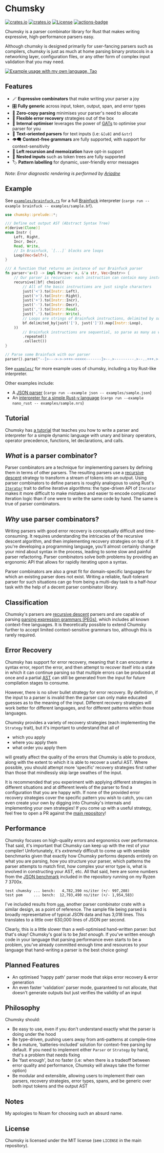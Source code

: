 # Chumsky

[![crates.io](https://img.shields.io/crates/v/chumsky.svg)](https://crates.io/crates/chumsky)
[![crates.io](https://docs.rs/chumsky/badge.svg)](https://docs.rs/chumsky)
[![License](https://img.shields.io/crates/l/chumsky.svg)](https://github.com/zesterer/chumsky)
[![actions-badge](https://github.com/zesterer/chumsky/workflows/Rust/badge.svg?branch=master)](https://github.com/zesterer/chumsky/actions)

Chumsky is a parser combinator library for Rust that makes writing expressive, high-performance parsers easy.

Although chumsky is designed primarily for user-fancing parsers such as compilers, chumsky is just as much at home
parsing binary protocols in a networking layer, configuration files, or any other form of complex input validation that
you may need.

<a href = "https://www.github.com/zesterer/tao">
    <img src="https://raw.githubusercontent.com/zesterer/chumsky/master/misc/example.png" alt="Example usage with my own language, Tao"/>
</a>

## Features

- 🪄 **Expressive combinators** that make writing your parser a joy
- 🎛️ **Fully generic** across input, token, output, span, and error types
- 📑 **Zero-copy parsing** minimises your parser's need to allocate
- 🚦 **Flexible error recovery** strategies out of the box
- 🚀 **Internal optimiser** leverages the power of [GATs](https://smallcultfollowing.com/babysteps/blog/2022/06/27/many-modes-a-gats-pattern/) to optimise your parser for you
- 📖 **Text-oriented parsers** for text inputs (i.e: `&[u8]` and `&str`)
- 👁️‍🗨️ **Context-free grammars** are fully supported, with support for context-sensitivity
- 🔄 **Left recursion and memoization** have opt-in support
- 🪺 **Nested inputs** such as token trees are fully supported
- 🏷️ **Pattern labelling** for dynamic, user-friendly error messages

*Note: Error diagnostic rendering is performed by [Ariadne](https://github.com/zesterer/ariadne)*

## Example

See [`examples/brainfuck.rs`](https://github.com/zesterer/chumsky/blob/master/examples/brainfuck.rs) for a full
[Brainfuck](https://en.wikipedia.org/wiki/Brainfuck) interpreter
(`cargo run --example brainfuck -- examples/sample.bf`).

```rust
use chumsky::prelude::*;

/// Define out output AST (Abstract Syntax Tree)
#[derive(Clone)]
enum Instr {
    Left, Right,
    Incr, Decr,
    Read, Write,
	// In Brainfuck, `[...]` blocks are loops
    Loop(Vec<Self>),
}

/// A function that returns an instance of our Brainfuck parser
fn parser<'a>() -> impl Parser<'a, &'a str, Vec<Instr>> {
	// Our parser is recursive: each instruction can contain many instructions (via `[...]` blocks)
    recursive(|bf| choice((
		// All of the basic instructions are just single characters
        just('<').to(Instr::Left),
        just('>').to(Instr::Right),
        just('+').to(Instr::Incr),
        just('-').to(Instr::Decr),
        just(',').to(Instr::Read),
        just('.').to(Instr::Write),
		// Loops are strings of Brainfuck instructions, delimited by square brackets
        bf.delimited_by(just('['), just(']')).map(Instr::Loop),
    ))
		// Brainfuck instructions are sequential, so parse as many as we need
        .repeated()
        .collect())
}

// Parse some Brainfuck with our parser
parser().parse("--[>--->->->++>-<<<<<-------]>--.>---------.>--..+++.>----.>+++++++++.<<.+++.------.<-.>>+.")
```

See [`examples/`](examples/) for more example uses of chumsky, including a toy Rust-like interpreter.

Other examples include:

- A [JSON parser](https://github.com/zesterer/chumsky/blob/master/examples/json.rs) (`cargo run --example json --
  examples/sample.json`)
- An [interpreter for a simple Rust-y language](https://github.com/zesterer/chumsky/blob/master/examples/nano_rust.rs)
  (`cargo run --example nano_rust -- examples/sample.nrs`)

## Tutorial

Chumsky has [a tutorial](https://github.com/zesterer/chumsky/blob/master/tutorial.md) that teaches you how to write a
parser and interpreter for a simple dynamic language with unary and binary operators, operator precedence, functions,
let declarations, and calls.

## *What* is a parser combinator?

Parser combinators are a technique for implementing parsers by defining them in terms of other parsers. The resulting
parsers use a [recursive descent](https://en.wikipedia.org/wiki/Recursive_descent_parser) strategy to transform a stream
of tokens into an output. Using parser combinators to define parsers is roughly analogous to using Rust's
[`Iterator`](https://doc.rust-lang.org/std/iter/trait.Iterator.html) trait to define iterative algorithms: the
type-driven API of `Iterator` makes it more difficult to make mistakes and easier to encode complicated iteration logic
than if one were to write the same code by hand. The same is true of parser combinators.

## *Why* use parser combinators?

Writing parsers with good error recovery is conceptually difficult and time-consuming. It requires understanding the
intricacies of the recursive descent algorithm, and then implementing recovery strategies on top of it. If you're
developing a programming language, you'll almost certainly change your mind about syntax in the process, leading to some
slow and painful parser refactoring. Parser combinators solve both problems by providing an ergonomic API that allows
for rapidly iterating upon a syntax.

Parser combinators are also a great fit for domain-specific languages for which an existing parser does not exist.
Writing a reliable, fault-tolerant parser for such situations can go from being a multi-day task to a half-hour task
with the help of a decent parser combinator library.

## Classification

Chumsky's parsers are [recursive descent](https://en.wikipedia.org/wiki/Recursive_descent_parser) parsers and are
capable of parsing [parsing expression grammars (PEGs)](https://en.wikipedia.org/wiki/Parsing_expression_grammar), which
includes all known context-free languages. It is theoretically possible to extend Chumsky further to accept limited
context-sensitive grammars too, although this is rarely required.

## Error Recovery

Chumsky has support for error recovery, meaning that it can encounter a syntax error, report the error, and then
attempt to recover itself into a state in which it can continue parsing so that multiple errors can be produced at once
and a partial [AST](https://en.wikipedia.org/wiki/Abstract_syntax_tree) can still be generated from the input for future
compilation stages to consume.

However, there is no silver bullet strategy for error recovery. By definition, if the input to a parser is invalid then
the parser can only make educated guesses as to the meaning of the input. Different recovery strategies will work better
for different languages, and for different patterns within those languages.

Chumsky provides a variety of recovery strategies (each implementing the `Strategy` trait), but it's important to
understand that all of

- which you apply
- where you apply them
- what order you apply them

will greatly affect the quality of the errors that Chumsky is able to produce, along with the extent to which it is able
to recover a useful AST. Where possible, you should attempt more 'specific' recovery strategies first rather than those
that mindlessly skip large swathes of the input.

It is recommended that you experiment with applying different strategies in different situations and at different levels
of the parser to find a configuration that you are happy with. If none of the provided error recovery strategies cover
the specific pattern you wish to catch, you can even create your own by digging into Chumsky's internals and
implementing your own strategies! If you come up with a useful strategy, feel free to open a PR against the
[main repository](https://github.com/zesterer/chumsky/)!

## Performance

Chumsky focuses on high-quality errors and ergonomics over performance. That said, it's important that Chumsky can keep
up with the rest of your compiler! Unfortunately, it's *extremely* difficult to come up with sensible benchmarks given
that exactly how Chumsky performs depends entirely on what you are parsing, how you structure your parser, which
patterns the parser attempts to match first, how complex your error type is, what is involved in constructing your AST,
etc. All that said, here are some numbers from the
[JSON benchmark](https://github.com/zesterer/chumsky/blob/master/benches/json.rs) included in the repository running on
my Ryzen 7 3700x.

```ignore
test chumsky ... bench:   4,782,390 ns/iter (+/- 997,208)
test pom     ... bench:  12,793,490 ns/iter (+/- 1,954,583)
```

I've included results from [`pom`](https://github.com/J-F-Liu/pom), another parser combinator crate with a similar
design, as a point of reference. The sample file being parsed is broadly representative of typical JSON data and has
3,018 lines. This translates to a little over 630,000 lines of JSON per second.

Clearly, this is a little slower than a well-optimised hand-written parser: but that's okay! Chumsky's goal is to be
*fast enough*. If you've written enough code in your language that parsing performance even starts to be a problem,
you've already committed enough time and resources to your language that hand-writing a parser is the best choice going!

## Planned Features

- An optimised 'happy path' parser mode that skips error recovery & error generation
- An even faster 'validation' parser mode, guaranteed to not allocate, that doesn't generate outputs but just verifies
  the validity of an input

## Philosophy

Chumsky should:

- Be easy to use, even if you don't understand exactly what the parser is doing under the hood
- Be type-driven, pushing users away from anti-patterns at compile-time
- Be a mature, 'batteries-included' solution for context-free parsing by default. If you need to implement either
  `Parser` or `Strategy` by hand, that's a problem that needs fixing
- Be 'fast enough', but no faster (i.e: when there is a tradeoff between error quality and performance, Chumsky will
  always take the former option)
- Be modular and extensible, allowing users to implement their own parsers, recovery strategies, error types, spans, and
  be generic over both input tokens and the output AST

## Notes

My apologies to Noam for choosing such an absurd name.

## License

Chumsky is licensed under the MIT license (see `LICENSE` in the main repository).
